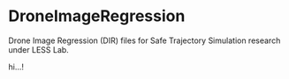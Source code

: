 # DroneImageRegression
Drone Image Regression (DIR) files for Safe Trajectory Simulation research under LESS Lab.

hi...!
